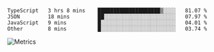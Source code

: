 <!--START_SECTION:waka-->

```text
TypeScript   3 hrs 8 mins    ████████████████████▒░░░░   81.07 %
JSON         18 mins         ██░░░░░░░░░░░░░░░░░░░░░░░   07.97 %
JavaScript   9 mins          █░░░░░░░░░░░░░░░░░░░░░░░░   04.01 %
Other        8 mins          █░░░░░░░░░░░░░░░░░░░░░░░░   03.74 %
```

<!--END_SECTION:waka-->

![Metrics](https://metrics.lecoq.io/TachibanaKimika?template=classic&base.activity=0&base.community=0&base.repositories=0&languages=1&isocalendar=1&isocalendar.duration=half-year&languages.limit=8&languages.sections=most-used&languages.colors=github&languages.threshold=0%25&languages.indepth=false&languages.recent.load=300&languages.recent.days=14&config.timezone=Asia%2FShanghai)

